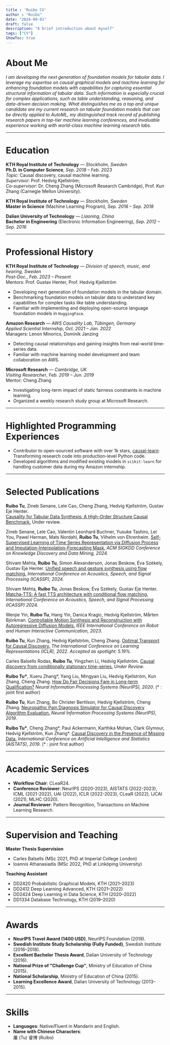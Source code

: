 ```yaml
---
title : 'Ruibo CV'
author : "Ruibo"
date: "2024-09-01"
draft: false
description: "A brief introduction about myself"
tags: ["CV"]
ShowToc: true
---
```

# About Me

*I am developing the next generation of foundation models for tabular data. I leverage my expertise on causal graphical models and machine learning for enhancing foundation models with capabilities for capturing essential structural information of tabular data. Such information is especially crucial for complex applications, such as table understanding, reasoning, and data-driven decision making. What distinguishes me as a top and unique candidate are my current research on tabular foundation models that can be directly applied to AutoML, my distinguished track record of publishing research papers in top-tier machine learning conferences, and invaluable experience working with world-class machine learning research labs.*

---

# Education

**KTH Royal Institute of Technology** — *Stockholm, Sweden*  
**Ph.D. in Computer Science**,   *Sep. 2018 – Feb. 2023*  
*Topic*: Causal discovery, causal machine learning.  
*Supervisor*: Prof. Hedvig Kjellström;  
*Co-supervisor*: Dr. Cheng Zhang (Microsoft Research Cambridge), Prof. Kun Zhang (Carnegie Mellon University).

**KTH Royal Institute of Technology** — *Stockholm, Sweden*  
**Master in Science** (Machine Learning Program), *Sep. 2016 – Sep. 2018*

**Dalian University of Technology** — *Liaoning, China*  
**Bachelor in Engineering** (Electronic Information Engineering), *Sep. 2012 – Sep. 2016*

---

# Professional History

**KTH Royal Institute of Technology** — *Division of speech, music, and hearing, Sweden*  
*Post-Doc.*,  *Feb. 2023 – Present*  
Mentors: Prof. Gustav Henter, Prof. Hedvig Kjellström

- Developing next generation of foundation models in the tabular domain.  
- Benchmarking foundation models on tabular data to understand key capabilities for complex tasks like table understanding. 
- Familiar with implementing and deploying open-source language foundation models in `HuggingFace`.

**Amazon Research** — *AWS Causality Lab, Tübingen, Germany*  
*Applied Scientist Internship*,  *Oct. 2021 – Jan. 2022*  
Managers: Lenon Minorics, Dominik Janzing

- Detecting causal relationships and gaining insights from real-world time-series data.  
- Familiar with machine learning model development and team collaboration on AWS.

**Microsoft Research** — *Cambridge, UK*  
*Visiting Researcher*,  *Feb. 2019 – Jun. 2019*  
Mentor: Cheng Zhang

- Investigating long-term impact of static fairness constraints in machine learning.  
- Organized a weekly research study group at Microsoft Research.

---

# Highlighted Programming Experiences

- Contributor to open-sourced software with over 1k stars, [causal-learn](https://github.com/py-why/causal-learn): Transforming research code into production-level Python code.  
- Developed algorithms and modified existing models in `scikit-learn` for handling customer data during my Amazon internship.

---
# Selected Publications

**Ruibo Tu**, Zineb Senane, Lele Cao, Cheng Zhang, Hedvig Kjellström, Gustav Eje Henter.  
[Causality for Tabular Data Synthesis: A High-Order Structure Causal Benchmark.](http://arxiv.org/abs/2406.08311) Under review.

Zineb Senane, Lele Cao, Valentin Leonhard Buchner, Yusuke Tashiro, Lei You, Pawel Herman, Mats Nordahl, **Ruibo Tu**, Vilhelm von Ehrenheim. [Self-Supervised Learning of Time Series Representation via Diffusion Process and Imputation-Interpolation-Forecasting Mask.](https://arxiv.org/abs/2405.05959) _ACM SIGKDD Conference on Knowledge Discovery and Data Mining, 2024._

Shivam Mehta, **Ruibo Tu**, Simon Alexanderson, Jonas Beskow, Éva Székely, Gustav Eje Henter. [Unified speech and gesture synthesis using flow matching.](https://arxiv.org/abs/2310.05181) _International Conference on Acoustics, Speech, and Signal Processing (ICASSP), 2024._

Shivam Mehta, **Ruibo Tu**, Jonas Beskow, Éva Székely, Gustav Eje Henter. [Matcha-TTS: A fast TTS architecture with conditional flow matching.](https://arxiv.org/pdf/2309.03199.pdf) _International Conference on Acoustics, Speech, and Signal Processing (ICASSP) 2024._

Wenjie Yin, **Ruibo Tu**, Hang Yin, Danica Kragic, Hedvig Kjellström, Mårten Björkman. [Controllable Motion Synthesis and Reconstruction with Autoregressive Diffusion Models.](https://arxiv.org/abs/2304.04681) _IEEE International Conference on Robot and Human Interactive Communication, 2023._

**Ruibo Tu**, Kun Zhang, Hedvig Kjellström, Cheng Zhang. [Optimal Transport for Causal Discovery.](https://openreview.net/forum?id=qwBK94cP1y)  _The International Conference on Learning Representations (ICLR), 2022_. _Accepted as spotlight: 5.19%._

Carles Balsells Rodas, **Ruibo Tu**, Yingzhen Li, Hedvig Kjellström. [Causal discovery from conditionally stationary time-series.](https://arxiv.org/abs/2110.06257) _Under Review_.

**Ruibo Tu\***, Xueru Zhang\*, Yang Liu, Mingyan Liu, Hedvig Kjellström, Kun Zhang, Cheng Zhang. [How Do Fair Decisions Fare in Long-term Qualification?](https://proceedings.neurips.cc/paper/2020/file/d6d231705f96d5a35aeb3a76402e49a3-Paper.pdf) _Neural Information Processing Systems (NeurIPS), 2020_.  (\* : joint first author)

**Ruibo Tu**, Kun Zhang, Bo Christer Bertilson, Hedvig Kjellström, Cheng Zhang. [Neuropathic Pain Diagnosis Simulator for Causal Discovery Algorithm Evaluation.](https://proceedings.neurips.cc/paper/2019/file/4fdaa19b1f22a4d926fce9bfc7c61fa5-Paper.pdf) _Neural Information Processing Systems (NeurIPS), 2019_.

**Ruibo Tu\***, Cheng Zhang\*, Paul Ackermann, Karthika Mohan, Clark Glymour, Hedvig Kjellström, Kun Zhang\*. [Causal Discovery in the Presence of Missing Data.](http://proceedings.mlr.press/v89/tu19a.html) _International Conference on Artificial Intelligence and Statistics (AISTATS), 2019_. (\* : joint first author)

---

# Academic Services

- **Workflow Chair**: CLeaR24.  
- **Conference Reviewer**: NeurIPS (2020-2023), AISTATS (2022-2023), ICML (2021-2022), UAI (2022), ICLR (2022-2023), CLeaR (2022), IJCAI (2021), MLHC (2020).  
- **Journal Reviewer**: Pattern Recognition, Transactions on Machine Learning Research.

---

# Supervision and Teaching

**Master Thesis Supervision**  
- Carles Balsells (MSc 2021, PhD at Imperial College London)  
- Ioannis Athanasiadis (MSc 2022, PhD at Linköping University)

**Teaching Assistant**  
- DD2420 Probabilistic Graphical Models, KTH (2021–2023)  
- DD2412 Deep Learning Advanced, KTH (2021–2022)  
- DD2424 Deep Learning in Data Science, KTH (2020–2022)  
- DD1334 Database Technology, KTH (2019–2020)

---

# Awards

- **NeurIPS Travel Award (1400 USD)**, NeurIPS Foundation (2019).  
- **Swedish Institute Study Scholarship (Fully Funded)**, Swedish Institute (2016–2018).  
- **Excellent Bachelor Thesis Award**, Dalian University of Technology (2016).  
- **National Prize of "Challenge Cup"**, Ministry of Education of China (2015).  
- **National Scholarship**, Ministry of Education of China (2015).  
- **Learning Excellence Award**, Dalian University of Technology (2013–2015).

---

# Skills

- **Languages**: Native/Fluent in Mandarin and English.  
- **Name with Chinese Characters**:  
  屠 (Tu) 睿博 (Ruibo)

